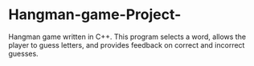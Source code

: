 # Hangman-game-Project-

Hangman game written in C++. This program selects a word, allows the player to guess letters, and provides feedback on correct and incorrect guesses.
